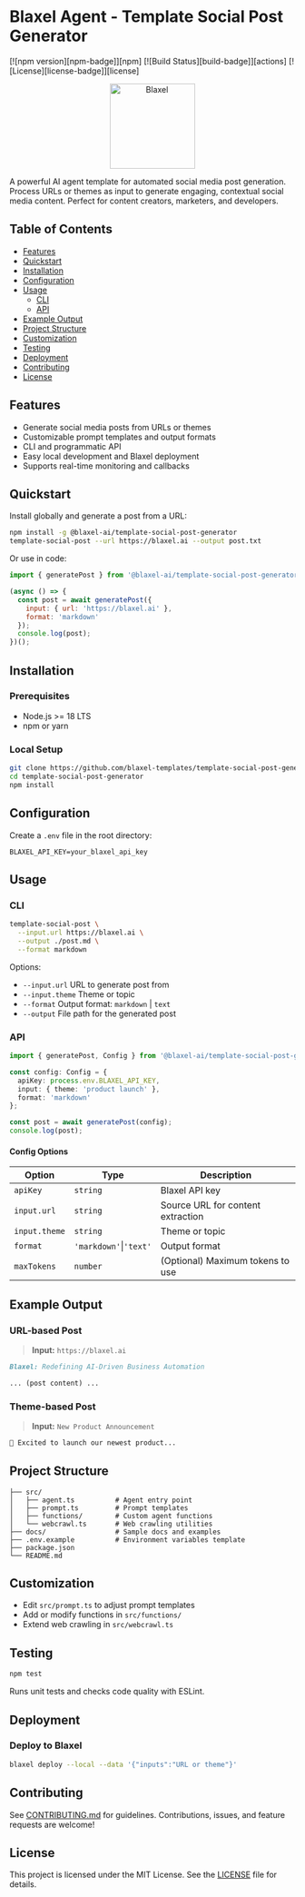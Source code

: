 # Blaxel Agent - Template Social Post Generator

[![npm version][npm-badge]][npm] [![Build Status][build-badge]][actions] [![License][license-badge]][license]

<p align="center">
  <img src="https://blaxel.ai/logo.png" alt="Blaxel" width="150"/>
</p>

A powerful AI agent template for automated social media post generation. Process URLs or themes as input to generate engaging, contextual social media content. Perfect for content creators, marketers, and developers.

## Table of Contents

- [Features](#features)
- [Quickstart](#quickstart)
- [Installation](#installation)
- [Configuration](#configuration)
- [Usage](#usage)
  - [CLI](#cli)
  - [API](#api)
- [Example Output](#example-output)
- [Project Structure](#project-structure)
- [Customization](#customization)
- [Testing](#testing)
- [Deployment](#deployment)
- [Contributing](#contributing)
- [License](#license)

## Features

- Generate social media posts from URLs or themes
- Customizable prompt templates and output formats
- CLI and programmatic API
- Easy local development and Blaxel deployment
- Supports real-time monitoring and callbacks

## Quickstart

Install globally and generate a post from a URL:

```bash
npm install -g @blaxel-ai/template-social-post-generator
template-social-post --url https://blaxel.ai --output post.txt
```

Or use in code:

```js
import { generatePost } from '@blaxel-ai/template-social-post-generator';

(async () => {
  const post = await generatePost({
    input: { url: 'https://blaxel.ai' },
    format: 'markdown'
  });
  console.log(post);
})();
```

## Installation

### Prerequisites

- Node.js >= 18 LTS
- npm or yarn

### Local Setup

```bash
git clone https://github.com/blaxel-templates/template-social-post-generator.git
cd template-social-post-generator
npm install
```

## Configuration

Create a `.env` file in the root directory:

```dotenv
BLAXEL_API_KEY=your_blaxel_api_key
```

## Usage

### CLI

```bash
template-social-post \
  --input.url https://blaxel.ai \
  --output ./post.md \
  --format markdown
```

Options:

- `--input.url`   URL to generate post from
- `--input.theme` Theme or topic
- `--format`      Output format: `markdown` | `text`
- `--output`      File path for the generated post

### API

```ts
import { generatePost, Config } from '@blaxel-ai/template-social-post-generator';

const config: Config = {
  apiKey: process.env.BLAXEL_API_KEY,
  input: { theme: 'product launch' },
  format: 'markdown'
};

const post = await generatePost(config);
console.log(post);
```

#### Config Options

| Option       | Type                   | Description                       |
|--------------|------------------------|-----------------------------------|
| `apiKey`     | `string`               | Blaxel API key                    |
| `input.url`  | `string`               | Source URL for content extraction |
| `input.theme`| `string`               | Theme or topic                    |
| `format`     | `'markdown'`\|`'text'` | Output format                    |
| `maxTokens`  | `number`               | (Optional) Maximum tokens to use  |

## Example Output

### URL-based Post

> **Input:** `https://blaxel.ai`

```markdown
Blaxel: Redefining AI-Driven Business Automation

... (post content) ...
```

### Theme-based Post

> **Input:** `New Product Announcement`

```markdown
🚀 Excited to launch our newest product...
```

## Project Structure

```plaintext
├── src/
│   ├── agent.ts          # Agent entry point
│   ├── prompt.ts         # Prompt templates
│   ├── functions/        # Custom agent functions
│   └── webcrawl.ts       # Web crawling utilities
├── docs/                 # Sample docs and examples
├── .env.example          # Environment variables template
├── package.json
└── README.md
```

## Customization

- Edit `src/prompt.ts` to adjust prompt templates
- Add or modify functions in `src/functions/`
- Extend web crawling in `src/webcrawl.ts`

## Testing

```bash
npm test
```

Runs unit tests and checks code quality with ESLint.

## Deployment

### Deploy to Blaxel

```bash
blaxel deploy --local --data '{"inputs":"URL or theme"}'
```

## Contributing

See [CONTRIBUTING.md](CONTRIBUTING.md) for guidelines. Contributions, issues, and feature requests are welcome!

## License

This project is licensed under the MIT License. See the [LICENSE](LICENSE) file for details.
